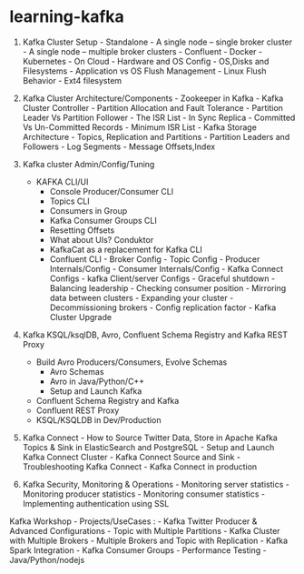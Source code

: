 # learning-kafka

1. Kafka Cluster Setup
        - Standalone
            - A single node – single  broker cluster
            - A single node – multiple broker clusters
        - Confluent
        - Docker
        - Kubernetes
        - On Cloud
        - Hardware and OS Config
            - OS,Disks and Filesystems
            - Application vs OS Flush Management
            - Linux Flush Behavior
            - Ext4 filesystem

2. Kafka Cluster Architecture/Components
        - Zookeeper in Kafka
        - Kafka Cluster Controller
        - Partition Allocation and Fault Tolerance
        - Partition Leader Vs Partition Follower
        - The ISR List - In Sync Replica
        - Committed Vs Un-Committed Records
        - Minimum ISR List
        - Kafka Storage Architecture
               - Topics, Replication and Partitions
               - Partition Leaders and Followers
               - Log Segments
               - Message Offsets,Index
 
 3. Kafka cluster Admin/Config/Tuning
       - KAFKA CLI/UI
            - Console Producer/Consumer CLI
            - Topics CLI
            - Consumers in Group
            - Kafka Consumer Groups CLI
            - Resetting Offsets
            - What about UIs? Conduktor
            - KafkaCat as a replacement for Kafka CLI
            - Confluent CLI
        - Broker Config
        - Topic Config
        - Producer Internals/Config
        - Consumer Internals/Config
        - Kafka Connect Configs
        - kafka Client/server Configs
        - Graceful shutdown
        - Balancing leadership
        - Checking consumer position
        - Mirroring data between clusters
        - Expanding your cluster
        - Decommissioning brokers
        - Config replication factor
        - Kafka Cluster Upgrade
       
               
4. Kafka KSQL/ksqlDB, Avro, Confluent Schema Registry and Kafka REST Proxy
      -  Build Avro Producers/Consumers, Evolve Schemas
          - Avro Schemas
          - Avro in Java/Python/C++
          - Setup and Launch Kafka
      -  Confluent Schema Registry and Kafka
      - Confluent REST Proxy
      - KSQL/KSQLDB in Dev/Production
   
5. Kafka Connect
        - How to Source Twitter Data, Store in Apache Kafka Topics &
          Sink in ElasticSearch and PostgreSQL
        - Setup and Launch Kafka Connect Cluster
        - Kafka Connect Source and Sink
        - Troubleshooting Kafka Connect
        - Kafka Connect in production

6. Kafka Security, Monitoring & Operations
       - Monitoring server statistics
       - Monitoring producer statistics
       - Monitoring consumer statistics
       - Implementing authentication using SSL
       
Kafka Workshop - Projects/UseCases :
       - Kafka Twitter Producer & Advanced Configurations
       - Topic with Multiple Partitions
       - Kafka Cluster with Multiple Brokers
       - Multiple Brokers and Topic with Replication
       - Kafka Spark Integration
       - Kafka Consumer Groups
       - Performance Testing
       - Java/Python/nodejs
